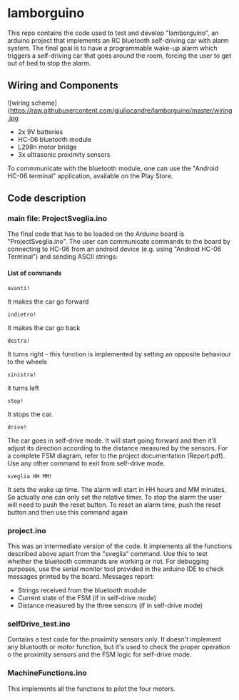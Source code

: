 # lamborguino

This repo contains the code used to test and develop "lamborguino", an arduino project that implements an RC bluetooth self-driving car with alarm system.
The final goal is to have a programmable wake-up alarm which triggers a self-driving car that goes around the room, forcing the user to get out of bed to stop the alarm.

## Wiring and Components

![wiring scheme]{https://raw.githubusercontent.com/giuliocandre/lamborguino/master/wiring.jpg
* 2x 9V batteries
* HC-06 bluetooth module
* L298n motor bridge
* 3x ultrasonic proximity sensors

To commmunicate with the bluetooth module, one can use the "Android HC-06 terminal" application, available on the Play Store.

## Code description

### main file: ProjectSveglia.ino

The final code that has to be loaded on the Arduino board is "ProjectSveglia.ino".
The user can communicate commands to the board by connecting to HC-06 from an android device (e.g. using "Android HC-06 Terminal") and sending ASCII strings:

#### List of commands
```
avanti!
```
It makes the car go forward
```
indietro!
```
It makes the car go back
```
destra!
```
It turns right - this function is implemented by setting an opposite behaviour to the wheels
```
sinistra!
```
it turns left
```
stop!
```
It stops the car.
```
drive!
```
The car goes in self-drive mode. It will start going forward and then it'll adjust its direction according to the distance measured by the sensors.
For a complete FSM diagram, refer to the project documentation (Report.pdf). Use any other command to exit from self-drive mode.
```
sveglia HH MM!
```
It sets the wake up time. The alarm will start in HH hours and MM minutes.
So actually one can only set the relative timer.
To stop the alarm the user will need to push the reset button.
To reset an alarm time, push the reset button and then use this command again

### project.ino
This was an intermediate version of the code. It implements all the functions described above apart from the "sveglia" command.
Use this to test whether the bluetooth commands are working or not. 
For debugging purposes, use the serial monitor tool provided in the arduino IDE to check messages printed by the board. Messages report:
* Strings received from the bluetooth module
* Current state of the FSM (if in self-drive mode)
* Distance measured by the three sensors (if in self-drive mode)

### selfDrive_test.ino
Contains a test code for the proximity sensors only. It doesn't implement any bluetooth or motor function, but it's used to check the proper operation o the proximity sensors and the FSM logic for self-drive mode.

### MachineFunctions.ino
This implements all the functions to pilot the four motors.

